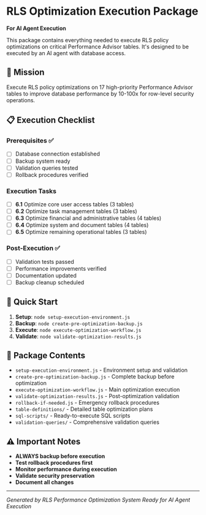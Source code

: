 # RLS Optimization Execution Package

**For AI Agent Execution**

This package contains everything needed to execute RLS policy optimizations on critical Performance Advisor tables. It's designed to be executed by an AI agent with database access.

## 🎯 **Mission**

Execute RLS policy optimizations on 17 high-priority Performance Advisor tables to improve database performance by 10-100x for row-level security operations.

## 📋 **Execution Checklist**

### **Prerequisites** ✅
- [ ] Database connection established
- [ ] Backup system ready
- [ ] Validation queries tested
- [ ] Rollback procedures verified

### **Execution Tasks**
- [ ] **6.1** Optimize core user access tables (3 tables)
- [ ] **6.2** Optimize task management tables (3 tables)  
- [ ] **6.3** Optimize financial and administrative tables (4 tables)
- [ ] **6.4** Optimize system and document tables (4 tables)
- [ ] **6.5** Optimize remaining operational tables (3 tables)

### **Post-Execution** ✅
- [ ] Validation tests passed
- [ ] Performance improvements verified
- [ ] Documentation updated
- [ ] Backup cleanup scheduled

## 🚀 **Quick Start**

1. **Setup**: `node setup-execution-environment.js`
2. **Backup**: `node create-pre-optimization-backup.js`
3. **Execute**: `node execute-optimization-workflow.js`
4. **Validate**: `node validate-optimization-results.js`

## 📁 **Package Contents**

- `setup-execution-environment.js` - Environment setup and validation
- `create-pre-optimization-backup.js` - Complete backup before optimization
- `execute-optimization-workflow.js` - Main optimization execution
- `validate-optimization-results.js` - Post-optimization validation
- `rollback-if-needed.js` - Emergency rollback procedures
- `table-definitions/` - Detailed table optimization plans
- `sql-scripts/` - Ready-to-execute SQL scripts
- `validation-queries/` - Comprehensive validation queries

## ⚠️ **Important Notes**

- **ALWAYS backup before execution**
- **Test rollback procedures first**
- **Monitor performance during execution**
- **Validate security preservation**
- **Document all changes**

---
*Generated by RLS Performance Optimization System*
*Ready for AI Agent Execution*